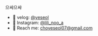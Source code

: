 으쌰으쌰  

- 🍕 velog: [@yeseol](https://velog.io/@choyeseol/posts)
- 🍔 Instagram: [@lili_noo_a](https://www.instagram.com/lili_noo_a/)
- 🥪 Reach me: choyeseol07@gmail.com


